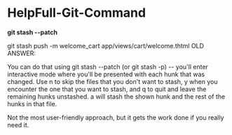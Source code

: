 # HelpFull-Git-Command

**git stash --patch**

git stash push -m welcome_cart app/views/cart/welcome.thtml
OLD ANSWER:

You can do that using git stash --patch (or git stash -p) -- you'll enter interactive mode where you'll be presented with each hunk that was changed. Use n to skip the files that you don't want to stash, y when you encounter the one that you want to stash, and q to quit and leave the remaining hunks unstashed. a will stash the shown hunk and the rest of the hunks in that file.

Not the most user-friendly approach, but it gets the work done if you really need it.
